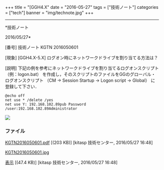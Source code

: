 ﻿+++
title = "[GGH4.X"
date = "2016-05-27"
tags = ["技術ノート"]
categories = ["tech"]
banner = "img/technote.jpg"
+++

-----------------------------------------------------------------------------------------------------------------------------

*技術ノート

2016/05/27*


[番号]
技術ノート KGTN 2016050601

[現象]
[GGH4.X-5.X] ログオン時にネットワークドライブを割り当てる方法は？

[説明]
下記の例を参考にネットワークドライブを割り当てるログオンスクリプト
（例：logon.bat）
を作成し，そのスクリプトのファイルをGGのグローバル・ログオンスクリプト
（CM → Session Startup → Logon script → Global） に登録して下さい．

    @echo off
    net use * /delete /yes
    net use Y: 192.168.102.89pub Password /user:192.168.102.89Administrator

![](http://techreport.kitasp.net/attachments/download/2606/KGTN2016050601.jpg)


### ファイル

 
 


[KGTN2016050601.pdf](http://techreport.kitasp.net/attachments/download/2605/KGTN2016050601.pdf)
 [(203 KB)] [kitasp 技術センター, 2016/05/27
16:48]

[KGTN2016050601.jpg](http://techreport.kitasp.net/attachments/download/2606/KGTN2016050601.jpg)

[表示](http://techreport.kitasp.net/attachments/2606/KGTN2016050601.jpg "表示")
 [(47.4 KB)] [kitasp 技術センター, 2016/05/27
16:48]


 


 

